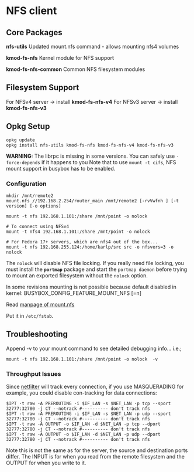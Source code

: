 # NFS client

## Core Packages

**nfs-utils** Updated mount.nfs command - allows mounting nfs4 volumes

**kmod-fs-nfs** Kernel module for NFS support

**kmod-fs-nfs-common** Common NFS filesystem modules

## Filesystem Support

For NFSv4 server → install **kmod-fs-nfs-v4** For NFSv3 server → install **kmod-fs-nfs-v3**

## Opkg Setup

```
opkg update
opkg install nfs-utils kmod-fs-nfs kmod-fs-nfs-v4 kmod-fs-nfs-v3
```

**WARNING:** The librpc is missing in some versions. You can safely use `-force-depends` if it happens to you Note that to use `mount -t cifs`, NFS mount support in busybox has to be enabled.

### Configuration

```
mkdir /mnt/remote2
mount.nfs //192.168.2.254/router_main /mnt/remote2 [-rvVwfnh ] [-t version] [-o options]
```

```
mount -t nfs 192.168.1.101:/share /mnt/point -o nolock
```

```
# To connect using NFSv4
mount -t nfs4 192.168.1.101:/share /mnt/point -o nolock
```

```
# For Fedora 17+ servers, which are nfs4 out of the box...
mount -t nfs 192.168.255.124:/home/karlp/src src -o nfsvers=3 -o nolock
```

The `nolock` will disable NFS file locking. If you really need file locking, you must install the **`portmap`** package and start the `portmap daemon` before trying to mount an exported filesystem without the `nolock` option.

In some revisions mounting is not possible because default disabled in kernel: BUSYBOX\_CONFIG\_FEATURE\_MOUNT\_NFS \[=n]

Read [manpage of mount.nfs](http://linux.die.net/man/8/mount.nfs "http://linux.die.net/man/8/mount.nfs")

Put it in `/etc/fstab`.

## Troubleshooting

Append -v to your mount command to see detailed debugging info... i.e.;

```
mount -t nfs 192.168.1.101:/share /mnt/point -o nolock  -v
```

### Throughput Issues

Since [netfilter](/docs/guide-user/firewall/netfilter-iptables/netfilter "docs:guide-user:firewall:netfilter-iptables:netfilter") will track every connection, if you use MASQUERADING for example, you could disable con-tracking for data connections:

```
$IPT -t raw -A PREROUTING -i $IF_LAN -s $NET_LAN -p tcp --sport 32777:32780 -j CT --notrack #---------- don't track nfs
$IPT -t raw -A PREROUTING -i $IF_LAN -s $NET_LAN -p udp --sport 32777:32780 -j CT --notrack #---------- don't track nfs
$IPT -t raw -A OUTPUT -o $IF_LAN -d $NET_LAN -p tcp --dport 32777:32780 -j CT --notrack #---------- don't track nfs
$IPT -t raw -A OUTPUT -o $IF_LAN -d $NET_LAN -p udp --dport 32777:32780 -j CT --notrack #---------- don't track nfs
```

Note this is not the same as for the server, the source and destination ports differ. The INPUT is for when you read from the remote filesystem and the OUTPUT for when you write to it.
